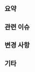 ## 요약
<!-- 변경 사항에 대한 간단한 설명 -->

## 관련 이슈
<!-- 관련된 이슈 번호 -->

## 변경 사항
<!-- 주요 변경 사항 목록 -->

## 기타
<!-- 기타 사항 -->
